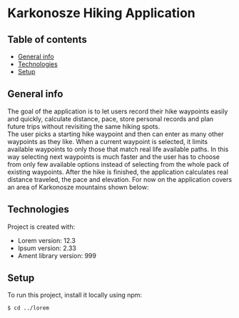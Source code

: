 # Karkonosze Hiking Application

## Table of contents
* [General info](#general-info)
* [Technologies](#technologies)
* [Setup](#setup)

## General info
The goal of the application is to let users record their hike waypoints easily and quickly, calculate distance, pace, store personal records and plan future trips without revisiting the same hiking spots.	
The user picks a starting hike waypoint and then can enter as many other waypoints as they like. When a current waypoint is selected, it limits available waypoints to only those that match real life available paths. In this way selecting next waypoints is much faster and the user has to choose from only few available options instead of selecting from the whole pack of existing waypoints.
After the hike is finished, the application calculates real distance traveled, the pace and elevation.
For now on the application covers an area of Karkonosze mountains shown below:


## Technologies
Project is created with:
* Lorem version: 12.3
* Ipsum version: 2.33
* Ament library version: 999
	
## Setup
To run this project, install it locally using npm:

```
$ cd ../lorem
